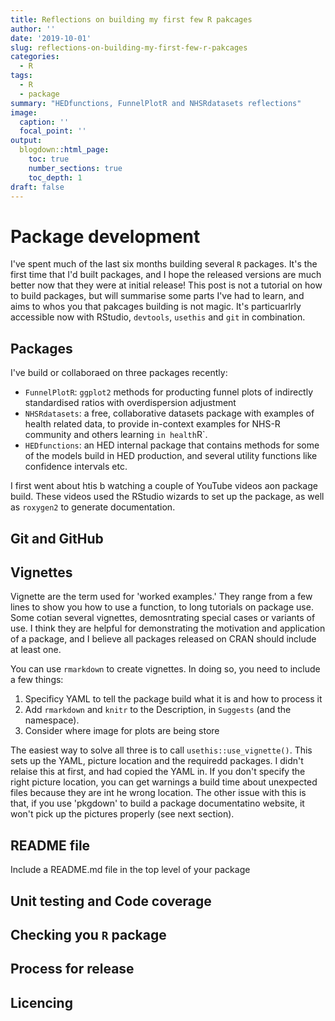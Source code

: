 ```yaml
---
title: Reflections on building my first few R pakcages
author: ''
date: '2019-10-01'
slug: reflections-on-building-my-first-few-r-pakcages
categories:
  - R
tags:
  - R
  - package
summary: "HEDfunctions, FunnelPlotR and NHSRdatasets reflections"
image:
  caption: ''
  focal_point: ''
output:
  blogdown::html_page:
    toc: true
    number_sections: true
    toc_depth: 1
draft: false
---
```


# Package development

I've spent much of the last six months building several `R` packages.  It's the first time that I'd built packages, and I hope the released versions are much better now that they were at initial release!  This post is not a tutorial on how to build packages, but will summarise some parts I've had to learn, and aims to whos you that pakcages building is not magic.  It's particuarlrly accessible now with RStudio, `devtools`, `usethis` and `git` in combination.

## Packages

I've build or collaboraed on three packages recently:

+ `FunnelPlotR`: `ggplot2` methods for producting funnel plots of indirectly standardised ratios with overdispersion adjustment
+ `NHSRdatasets`: a free, collaborative datasets package with examples of health related data, to provide in-context examples for NHS-R community and others learning `in health`R`.
+ `HEDfunctions`: an HED internal package that contains methods for some of the models build in HED production, and several utility functions like confidence intervals etc.

I first went about htis b watching a couple of YouTube videos aon package build.  These videos used the RStudio wizards to set up the package, as well as `roxygen2` to generate documentation.

## Git and GitHub


## Vignettes

Vignette are the term used for 'worked examples.' They range from a few lines to show you how to use a function, to long tutorials on package use.  Some cotian several vignettes, demosntrating special cases or variants of use. I think they are helpful for demonstrating the motivation and application of a package, and I believe all packages released on CRAN should include at least one.

You can use `rmarkdown` to create vignettes.  In doing so, you need to include a few things:

1. Specificy YAML to tell the package build what it is and how to process it
1. Add `rmarkdown` and `knitr` to the Description, in `Suggests` (and the namespace).
1. Consider where image for plots are being store

The easiest way to solve all three is to call `usethis::use_vignette()`.  This sets up the YAML, picture location and the requiredd packages.  I didn't relaise this at first, and had copied the YAML in.  If you don't specify the right picture location, you can get warnings a build time about unexpected files because they are int he wrong location.  The other issue with this is that, if you use 'pkgdown' to build a package documentatino website, it won't pick up the pictures properly (see next section).

## README file

Include a README.md file in the top level of your package

## Unit testing and Code coverage

## Checking you `R` package

## Process for release

## Licencing